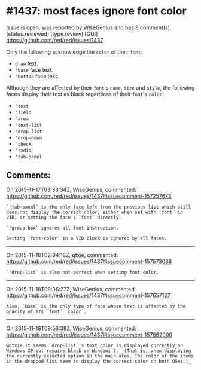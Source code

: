 
#1437: most faces ignore font color
================================================================================
Issue is open, was reported by WiseGenius and has 8 comment(s).
[status.reviewed] [type.review] [GUI]
<https://github.com/red/red/issues/1437>

Only the following acknowledge the `color` of their `font`:
- `draw` text.
- `'base` face text.
- `'button` face text.

Although they are affected by their `font`'s `name`, `size` and `style`, the following faces display their text as black regardless of their `font`'s `color`:
- `'text`
- `'field`
- `'area`
- `'text-list`
- `'drop-list`
- `'drop-down`
- `'check`
- `'radio`
- `'tab-panel`



Comments:
--------------------------------------------------------------------------------

On 2015-11-17T03:33:34Z, WiseGenius, commented:
<https://github.com/red/red/issues/1437#issuecomment-157257673>

    `'tab-panel` is the only face left from the previous list which still does not display the correct color, either when set with `font` in VID, or setting the face's `font` directly.
    
    `'group-box` ignores all font instruction.
    
    Setting `font-color` in a VID block is ignored by all faces.

--------------------------------------------------------------------------------

On 2015-11-18T02:04:18Z, qtxie, commented:
<https://github.com/red/red/issues/1437#issuecomment-157573086>

    `'drop-list` is also not perfect when setting font color.

--------------------------------------------------------------------------------

On 2015-11-18T09:36:27Z, WiseGenius, commented:
<https://github.com/red/red/issues/1437#issuecomment-157657127>

    Also, `base` is the only type of face whose text is affected by the opacity of its `font` `color`.

--------------------------------------------------------------------------------

On 2015-11-18T09:56:38Z, WiseGenius, commented:
<https://github.com/red/red/issues/1437#issuecomment-157662000>

    @qtxie It seems `drop-list`'s text color is displayed correctly on Windows XP but remains black on Windows 7. _(That is, when displaying the currently selected option in the main area. The color of the items in the dropped list seem to display the correct color on both OSes.)_

